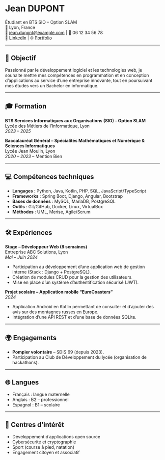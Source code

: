 # Jean DUPONT
Étudiant en BTS SIO – Option SLAM  
📍 Lyon, France  
📧 jean.dupont@example.com | 📱 06 12 34 56 78  
💼 [LinkedIn](https://www.linkedin.com/in/jeandupont) | 🌐 [Portfolio](https://jeandupont-portfolio.fr)

---

## 🎯 Objectif
Passionné par le développement logiciel et les technologies web, je souhaite mettre mes compétences en programmation et en conception d’applications au service d’une entreprise innovante, tout en poursuivant mes études vers un Bachelor en informatique.

---

## 🎓 Formation
**BTS Services Informatiques aux Organisations (SIO) – Option SLAM**  
Lycée des Métiers de l’Informatique, Lyon  
*2023 – 2025*  

**Baccalauréat Général – Spécialités Mathématiques et Numérique & Sciences Informatiques**  
Lycée Jean Moulin, Lyon  
*2020 – 2023* – Mention Bien  

---

## 💻 Compétences techniques
- **Langages** : Python, Java, Kotlin, PHP, SQL, JavaScript/TypeScript  
- **Frameworks** : Spring Boot, Django, Angular, Bootstrap  
- **Bases de données** : MySQL, MariaDB, PostgreSQL  
- **Outils** : Git/GitHub, Docker, Linux, VirtualBox  
- **Méthodes** : UML, Merise, Agile/Scrum  

---

## 🛠️ Expériences
**Stage – Développeur Web (8 semaines)**  
Entreprise ABC Solutions, Lyon  
*Mai – Juin 2024*  
- Participation au développement d’une application web de gestion interne (Stack : Django + PostgreSQL).  
- Création de modules CRUD pour la gestion des utilisateurs.  
- Mise en place d’un système d’authentification sécurisé (JWT).  

**Projet scolaire – Application mobile “EuroCoasters”**  
*2024*  
- Application Android en Kotlin permettant de consulter et d’ajouter des avis sur des montagnes russes en Europe.  
- Intégration d’une API REST et d’une base de données SQLite.  

---

## 🌍 Engagements
- **Pompier volontaire** – SDIS 69 (depuis 2023).  
- Participation au Club de Développement du lycée (organisation de hackathons).  

---

## 🌐 Langues
- Français : langue maternelle  
- Anglais : B2 – professionnel  
- Espagnol : B1 – scolaire  

---

## 🎨 Centres d’intérêt
- Développement d’applications open source  
- Cybersécurité et cryptographie  
- Sport (course à pied, natation)  
- Engagement citoyen et associatif
